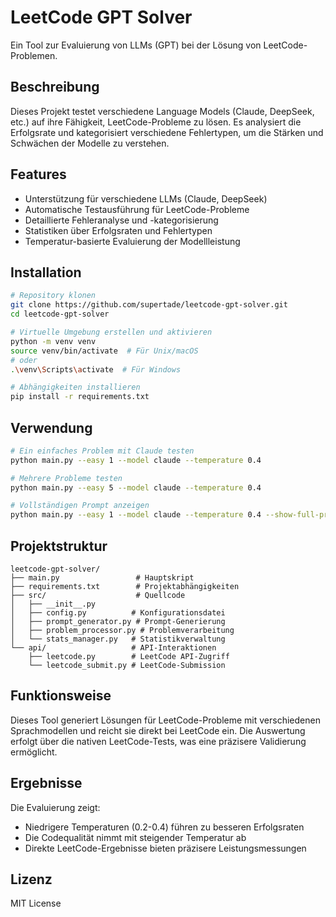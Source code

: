 # LeetCode GPT Solver

Ein Tool zur Evaluierung von LLMs (GPT) bei der Lösung von LeetCode-Problemen.

## Beschreibung

Dieses Projekt testet verschiedene Language Models (Claude, DeepSeek, etc.) auf ihre Fähigkeit, LeetCode-Probleme zu lösen. Es analysiert die Erfolgsrate und kategorisiert verschiedene Fehlertypen, um die Stärken und Schwächen der Modelle zu verstehen.

## Features

- Unterstützung für verschiedene LLMs (Claude, DeepSeek)
- Automatische Testausführung für LeetCode-Probleme
- Detaillierte Fehleranalyse und -kategorisierung
- Statistiken über Erfolgsraten und Fehlertypen
- Temperatur-basierte Evaluierung der Modellleistung

## Installation

```bash
# Repository klonen
git clone https://github.com/supertade/leetcode-gpt-solver.git
cd leetcode-gpt-solver

# Virtuelle Umgebung erstellen und aktivieren
python -m venv venv
source venv/bin/activate  # Für Unix/macOS
# oder
.\venv\Scripts\activate  # Für Windows

# Abhängigkeiten installieren
pip install -r requirements.txt
```

## Verwendung

```bash
# Ein einfaches Problem mit Claude testen
python main.py --easy 1 --model claude --temperature 0.4

# Mehrere Probleme testen
python main.py --easy 5 --model claude --temperature 0.4

# Vollständigen Prompt anzeigen
python main.py --easy 1 --model claude --temperature 0.4 --show-full-prompt
```

## Projektstruktur

```
leetcode-gpt-solver/
├── main.py                 # Hauptskript
├── requirements.txt        # Projektabhängigkeiten
├── src/                    # Quellcode
│   ├── __init__.py
│   ├── config.py          # Konfigurationsdatei
│   ├── prompt_generator.py # Prompt-Generierung
│   ├── problem_processor.py # Problemverarbeitung
│   └── stats_manager.py   # Statistikverwaltung
└── api/                   # API-Interaktionen
    ├── leetcode.py        # LeetCode API-Zugriff
    └── leetcode_submit.py # LeetCode-Submission
```

## Funktionsweise

Dieses Tool generiert Lösungen für LeetCode-Probleme mit verschiedenen Sprachmodellen und reicht sie direkt bei LeetCode ein. 
Die Auswertung erfolgt über die nativen LeetCode-Tests, was eine präzisere Validierung ermöglicht.

## Ergebnisse

Die Evaluierung zeigt:
- Niedrigere Temperaturen (0.2-0.4) führen zu besseren Erfolgsraten
- Die Codequalität nimmt mit steigender Temperatur ab
- Direkte LeetCode-Ergebnisse bieten präzisere Leistungsmessungen

## Lizenz

MIT License 